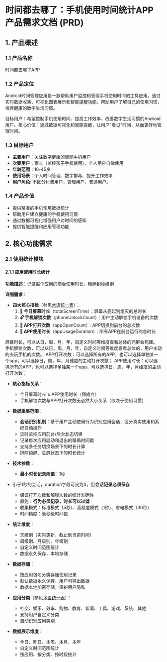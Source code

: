 # 时间都去哪了：手机使用时间统计APP产品需求文档 (PRD)

## 1. 产品概述

### 1.1 产品名称

时间都去哪了APP

### 1.2 产品定位

Android时间管理应用是一款帮助用户监控和管理手机使用时间的工具应用。通过实时数据收集、可视化图表展示和智能提醒功能，帮助用户了解自己的使用习惯，培养健康的数字生活习惯。

目标用户：希望控制手机使用时间、提高工作效率、改善数字生活习惯的Android用户。核心价值：通过数据可视化和智能提醒，让用户"看见"时间，从而更好地管理时间。

### 1.3 目标用户

- **主要用户**：关注数字健康的智能手机用户
- **次要用户**：家长（监控孩子手机使用）、个人用户自律使用
- **年龄范围**：16-45岁
- **使用场景**：个人时间管理、数字排毒、提升工作效率
- **用户角色**: 不区分付费用户，管理用户，普通用户。

### 1.4 产品价值

- 提供精准的手机使用数据统计
- 帮助用户建立健康的手机使用习惯
- 通过数据可视化增强用户对时间的感知
- 提供智能提醒和应用管理功能

## 2. 核心功能需求

### 2.1 使用统计模块

#### 2.1.1 应用使用时长统计

**功能描述**：记录每个应用的前台使用时长，精确到秒级别

**详细需求**：

- **四大核心指标**（参见[术语统一表](./术语统一表.md)）：
  1. **📱 今日屏幕时长**（totalScreenTime）：屏幕从亮起到熄灭的总时长
  2. **🔓 手机解锁次数**（phoneUnlockCount）：用户主动解锁手机设备的次数
  3. **📲 APP打开次数**（appOpenCount）：APP切换到前台的总次数
  4. **🔆 APP使用时长**（appUsageDuration）：所有APP在前台运行的总时长

屏幕时长，可以从日，周，月，年，自定义时间等维度查看总体的亮屏会死建。
手机解锁次数，可以从日，周，月，年，自定义时间等维度查看总体的，用户主动的去玩手机的次数。
APP打开次数：可以选择所有的APP，也可以选择单独某一个app，可以选择日，周，年，月维度的主动打开次数；
APP使用时长：可以选择所有的APP，也可以选择单独某一个app，可以选择日，周，年，月维度的主动打开次数；


- **核心指标关系**：
  - 今日屏幕时长 ≥ APP使用时长（恒成立）
  - 手机解锁次数与APP打开次数无必然大小关系（取决于使用习惯）

- **数据采集范围**：
  - **会话识别机制**：基于用户主动使用行为识别应用会话，区分真实使用和系统自动操作
  - 实时监控应用前台/后台状态切换
  - 记录每次应用启动和退出的精确时间戳
  - 支持多任务切换场景下的时长计算
  - 排除锁屏、息屏状态下的时长统计
  
- **技术参数**：
  - **最小时长记录阈值**：1秒
- 小于1秒的会话，duration字段可设为0，但**会话记录必须保存**
    - 保证打开次数和解锁次数的统计准确性
    - 原则：**行为必须记录，时长可以过滤**
  - 收集模式：标准模式（5秒）、高精度模式（1秒）、省电模式（30秒）
  - 时间精度：毫秒级时间戳
  
- **统计维度**：
  - 天级别（实时更新，截止到当前时间）
  - 周级别、月级别、年级别
  - 自定义时间范围统计
  - 数据永久保存，本地存储

- **数据存储**：
  - 按应用包名分类存储使用记录
  - 默认数据永久保存，用户可导出数据
  - 数据本地加密存储，保护用户隐私

- **应用分类**（参见[术语统一表](./术语统一表.md)）：
  - 社交、娱乐、效率、购物、教育、新闻、工具、游戏、系统、其他
  - 支持用户自定义分类
  - 自动识别应用类别

- **数据展示维度**：
  - 今日、昨日、本周、本月、本年
  - 自定义时间范围统计
  - 按应用、按分类、按时段统计